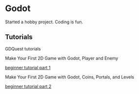 # Godot

Started a hobby project. Coding is fun.

## Tutorials

GDQuest tutorials

Make Your First 2D Game with Godot, Player and Enemy

[beginner tutorial part 1](https://www.youtube.com/watch?v=Mc13Z2gboEk)

Make Your First 2D Game with Godot, Coins, Portals, and Levels

[beginner tutorial part 2](https://www.youtube.com/watch?v=6ziIyx60N6I&t=1575s)


